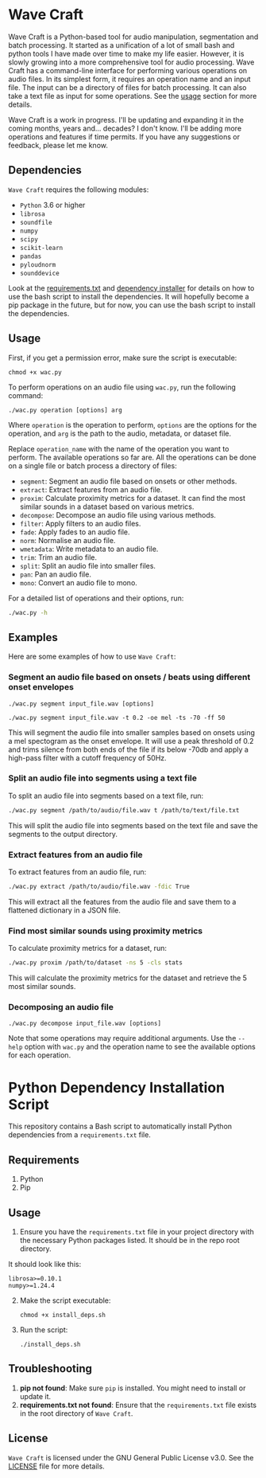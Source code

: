 # Wave Craft

Wave Craft is a Python-based tool for audio manipulation, segmentation and batch processing. It started as a unification of a lot of small bash and python tools I have made over time to make my life easier. However, it is slowly growing into a more comprehensive tool for audio processing. Wave Craft has a command-line interface for performing various operations on audio files. In its simplest form, it requires an operation name and an input file. The input can be a directory of files for batch processing. It can also take a text file as input for some operations. See the [usage](#usage) section for more details.

Wave Craft is a work in progress. I'll be updating and expanding it in the coming months, years and... decades? I don't know. I'll be adding more operations and features if time permits. If you have any suggestions or feedback, please let me know.



## Dependencies

`Wave Craft` requires the following modules:

- `Python` 3.6 or higher
- `librosa`
- `soundfile`
- `numpy`
- `scipy`
- `scikit-learn`
- `pandas`
- `pyloudnorm`
- `sounddevice`

Look at the [requirements.txt](requirements.txt) and [dependency installer](#python-dependency-installation-script) for details on how to use the bash script to install the dependencies. It will hopefully become a pip package in the future, but for now, you can use the bash script to install the dependencies.

## Usage

First, if you get a permission error, make sure the script is executable:

```shell
chmod +x wac.py
```

To perform operations on an audio file using `wac.py`, run the following command:

```shell
./wac.py operation [options] arg
```

Where `operation` is the operation to perform, `options` are the options for the operation, and `arg` is the path to the audio, metadata, or dataset file. 

Replace `operation_name` with the name of the operation you want to perform. The available operations so far are. All the operations can be done on a single file or batch process a directory of files:

- `segment`: Segment an audio file based on onsets or other methods.
- `extract`: Extract features from an audio file.
- `proxim`: Calculate proximity metrics for a dataset. It can find the most similar sounds in a dataset based on various metrics.
- `decompose`: Decompose an audio file using various methods.
- `filter`: Apply filters to an audio files.
- `fade`: Apply fades to an audio file.
- `norm`: Normalise an audio file.
- `wmetadata`: Write metadata to an audio file.
- `trim`: Trim an audio file.
- `split`: Split an audio file into smaller files.
- `pan`: Pan an audio file.
- `mono`: Convert an audio file to mono.


For a detailed list of operations and their options, run:

```sh
./wac.py -h
```

## Examples

Here are some examples of how to use `Wave Craft`:

### Segment an audio file based on onsets / beats using different onset envelopes

```shell
./wac.py segment input_file.wav [options]
```
```shell
./wac.py segment input_file.wav -t 0.2 -oe mel -ts -70 -ff 50
```

This will segment the audio file into smaller samples based on onsets using a mel spectogram as the onset envelope. It will use a peak threshold of 0.2 and trims silence from both ends of the file if its below -70db and apply a high-pass filter with a cutoff frequency of 50Hz.

### Split an audio file into segments using a text file

To split an audio file into segments based on a text file, run:

```sh
./wac.py segment /path/to/audio/file.wav t /path/to/text/file.txt
```

This will split the audio file into segments based on the text file and save the segments to the output directory.

### Extract features from an audio file

To extract features from an audio file, run:

```sh
./wac.py extract /path/to/audio/file.wav -fdic True
```

This will extract all the features from the audio file and save them to a flattened dictionary in a JSON file.

### Find most similar sounds using proximity metrics

To calculate proximity metrics for a dataset, run:

```sh
./wac.py proxim /path/to/dataset -ns 5 -cls stats
```

This will calculate the proximity metrics for the dataset and retrieve the 5 most similar sounds.


### Decomposing an audio file

```shell
./wac.py decompose input_file.wav [options]
```


Note that some operations may require additional arguments. Use the `--help` option with `wac.py` and the operation name to see the available options for each operation.

# Python Dependency Installation Script

This repository contains a Bash script to automatically install Python dependencies from a `requirements.txt` file.

## Requirements

1. Python
2. Pip

## Usage

1. Ensure you have the `requirements.txt` file in your project directory with the necessary Python packages listed. It should be in the repo root directory.

It should look like this:

```
librosa>=0.10.1
numpy>=1.24.4
```

2. Make the script executable:
    ```shell
    chmod +x install_deps.sh
    ```
4. Run the script:
    ```shell
    ./install_deps.sh
    ```

## Troubleshooting

1. **pip not found**: Make sure `pip` is installed. You might need to install or update it.
2. **requirements.txt not found**: Ensure that the `requirements.txt` file exists in the root directory of `Wave Craft`.


## License

`Wave Craft` is licensed under the GNU General Public License v3.0. See the [LICENSE](LICENSE) file for more details.